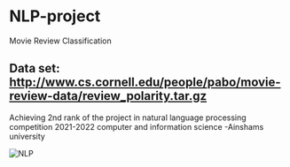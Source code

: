 # NLP-project
Movie Review Classification
## Data set: http://www.cs.cornell.edu/people/pabo/movie-review-data/review_polarity.tar.gz
Achieving 2nd rank of the project in natural language processing competition 2021-2022 computer and information science -Ainshams university

![NLP](https://user-images.githubusercontent.com/77749264/192095928-d0f566a4-e86e-4b7f-9469-14398fd3cecb.jpg)
